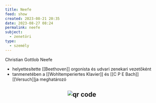 ```yaml
---
title: Neefe
feed: show
created: 2023-08-21 20:35
date: 2023-08-27 08:24
permalink: neefe
subject:
  - zenetöri
type:
  - személy
---
```


Christian Gottlob Neefe

- helyettesítette [[Beethoven]] orgonista és udvari zenekari vezetőként
- tanmenetében a [[Wohltemperiertes Klavier]] és [[C P E Bach]] [[Versuch]]ja meghatározó



## <p style="text-align: center;"><img src="https://chart.googleapis.com/chart?cht=qr&chl=https://notes.andrasdenes.com/neefe&chs=180x180&choe=UTF-8&chld=L|2" alt="qr code"></p>

